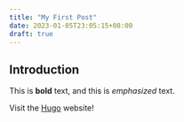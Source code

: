 ```yaml
---
title: "My First Post"
date: 2023-01-05T23:05:15+08:00
draft: true
---
```


## Introduction

This is **bold** text, and this is *emphasized* text.

Visit the [Hugo](https://gohugo.io) website!
